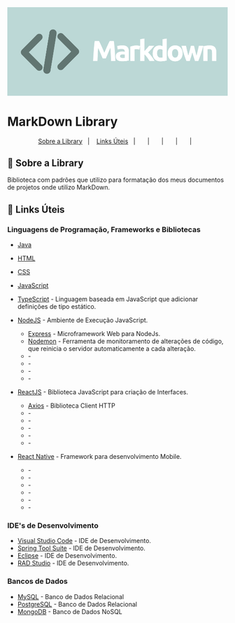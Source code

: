 <!-- *******************************    *****************************************  -->


<!-- ******************************* Logotipo *************************************************  -->
<div align="center">
  <img src="assets/logo.png" alt="imagem" width="900">
</div>

<!-- ******************************* Título ***************************************************  -->
# MarkDown Library

<!-- ******************************* Ancoras **************************************************  -->

<p align="center">
  <a href="#sobre">Sobre a Library</a>&nbsp;&nbsp;&nbsp;|&nbsp;&nbsp;&nbsp;
  <a href="#links">Links Úteis</a>&nbsp;&nbsp;&nbsp;|&nbsp;&nbsp;&nbsp;
  <a href="#"></a>&nbsp;&nbsp;&nbsp;|&nbsp;&nbsp;&nbsp;
  <a href="#"></a>&nbsp;&nbsp;&nbsp;|&nbsp;&nbsp;&nbsp;
  <a href="#"></a>&nbsp;&nbsp;&nbsp;|&nbsp;&nbsp;&nbsp;
  <a href="#"></a>&nbsp;&nbsp;&nbsp;|&nbsp;&nbsp;&nbsp;
</p>

<!-- ******************************* Sobre ***************************************************  -->

<h2 id="sobre"> 🚀 Sobre a Library </h2>
Biblioteca com padrões que utilizo para formatação dos meus documentos de projetos onde 
utilizo MarkDown.

<!-- ******************************* Links Uteis **********************************************  -->
<h2 id="links"> 🔗 Links Úteis </h2>


### Linguagens de Programação, Frameworks e Bibliotecas

* [Java](https://www.java.com/)
* [HTML](https://www.w3schools.com/html/) 
* [CSS](https://www.w3schools.com/css/) 
* [JavaScript](https://www.w3schools.com/js/DEFAULT.asp)
* [TypeScript](https://www.typescriptlang.org/) - Linguagem baseada em JavaScript que adicionar definições de tipo estático.

* [NodeJS](https://nodejs.org/en/) - Ambiente de Execução JavaScript.
  * [Express](https://www.npmjs.com/package/express) - Microframework Web para NodeJs.
  * [Nodemon](https://www.npmjs.com/package/nodemon) - Ferramenta de monitoramento de alterações de código, que reinicia o servidor automaticamente a cada alteração.
  * []() - 
  * []() - 
  * []() - 
  * []() - 

* [ReactJS](https://pt-br.reactjs.org/) - Biblioteca JavaScript para criação de Interfaces. 
  * [Axios](https://www.npmjs.com/package/axios) - Biblioteca Client HTTP
  * []() - 
  * []() - 
  * []() - 
  * []() - 
  * []() - 

* [React Native](https://reactnative.dev/) - Framework para desenvolvimento Mobile.
  * []() - 
  * []() - 
  * []() - 
  * []() - 
  * []() - 
  * []() - 



### IDE's de Desenvolvimento

* [Visual Studio Code](https://code.visualstudio.com/) - IDE de Desenvolvimento.
* [Spring Tool Suite](https://spring.io/tools) - IDE de Desenvolvimento.
* [Eclipse](https://www.eclipse.org/) - IDE de Desenvolvimento.
* [RAD Studio](https://www.embarcadero.com/br/products/rad-studio) - IDE de Desenvolvimento.

### Bancos de Dados

* [MySQL](https://www.mysql.com/) - Banco de Dados Relacional
* [PostgreSQL](https://www.postgresql.org/) - Banco de Dados Relacional
* [MongoDB](https://www.mongodb.com/) - Banco de Dados NoSQL 

